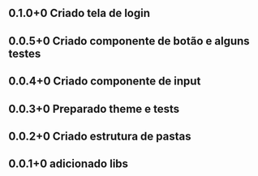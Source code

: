 ## 0.1.0+0 Criado tela de login
## 0.0.5+0 Criado componente de botão e alguns testes
## 0.0.4+0 Criado componente de input
## 0.0.3+0 Preparado theme e tests
## 0.0.2+0 Criado estrutura de pastas
## 0.0.1+0 adicionado libs
